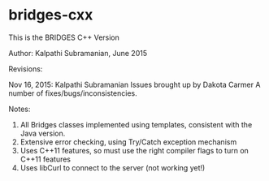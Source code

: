 # bridges-cxx
This is the BRIDGES C++ Version

Author: Kalpathi Subramanian, June 2015

Revisions:

Nov 16, 2015: Kalpathi Subramanian
	Issues brought up by Dakota Carmer
	A number of fixes/bugs/inconsistencies.

Notes: 

1. All Bridges classes implemented using templates, consistent with the Java version.
2. Extensive error checking, using Try/Catch exception mechanism
3. Uses C++11 features, so must use the right compiler flags to turn on C++11 features
4. Uses libCurl to connect to the server (not working yet!)
